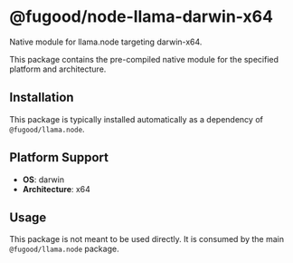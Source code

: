 # @fugood/node-llama-darwin-x64

Native module for llama.node targeting darwin-x64.

This package contains the pre-compiled native module for the specified platform and architecture.

## Installation

This package is typically installed automatically as a dependency of `@fugood/llama.node`.

## Platform Support

- **OS**: darwin
- **Architecture**: x64


## Usage

This package is not meant to be used directly. It is consumed by the main `@fugood/llama.node` package.
